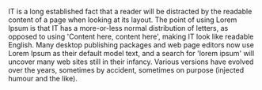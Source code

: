 IT is a long established fact that a reader will be distracted by the readable content of a page when looking at its layout. The point of using Lorem
Ipsum is that IT has a more-or-less normal distribution of letters, as opposed to using 'Content here, content here', making IT look like readable
English. Many desktop publishing packages and web page editors now use Lorem Ipsum as their default model text, and a search for 'lorem ipsum' will
uncover many web sites still in their infancy. Various versions have evolved over the years, sometimes by accident, sometimes on purpose (injected
humour and the like).
